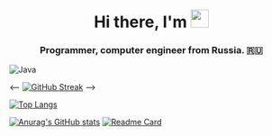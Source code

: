<h1 align="center">Hi there, I'm <a Vladimir Blinov aka Mister F0X</a> 
<img src="https://github.com/blackcater/blackcater/raw/main/images/Hi.gif" height="32"/></h1>
<h3 align="center">Programmer, computer engineer from Russia. 🇷🇺</h3>

<!--
**foxInternet/foxInternet** is a ✨ _special_ ✨ repository because its `README.md` (this file) appears on your GitHub profile.

Here are some ideas to get you started:

- 🔭 I’m currently working on ...
- 🌱 I’m currently learning ...
- 👯 I’m looking to collaborate on ...
- 🤔 I’m looking for help with ...
- 💬 Ask me about ...
- 📫 How to reach me: ...
- 😄 Pronouns: ...
- ⚡ Fun fact: ...
-->
![Java](https://img.shields.io/badge/java-%23ED8B00.svg?style=for-the-badge&logo=java&logoColor=white)
<!--
[![Typing SVG](https://readme-typing-svg.herokuapp.com?color=%2336BCF7&lines=Programmer+computer+engineer+from+Russia)](https://git.io/typing-svg)
-->
<--
[![GitHub Streak](https://github-readme-streak-stats.herokuapp.com/?user=DenverCoder1)](https://git.io/streak-stats)
-->
<!---Для компактной версии
[![Top Langs](https://github-readme-stats.vercel.app/api/top-langs/?username=foxInternet&layout=compact)](https://github.com/foxInternet/github-readme-stats)
-->
<!---Для подробной версии-->
[![Top Langs](https://github-readme-stats.vercel.app/api/top-langs/?username=foxInternet)](https://github.com/foxInternet/github-readme-stats)

[![Anurag's GitHub stats](https://github-readme-stats.vercel.app/api?username=foxInternet)](https://github.com/foxInternet/github-readme-stats)
[![Readme Card](https://github-readme-stats.vercel.app/api/pin/?username=foxInternet&repo=JAVA)](https://github.com/foxInternet/JAVA)

